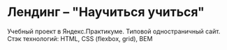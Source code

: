 # Лендинг – "Научиться учиться"
Учебный проект в Яндекс.Практикуме. Типовой одностраничный сайт. <br/>
Стэк технологий:
HTML, CSS (flexbox, grid), BEM
